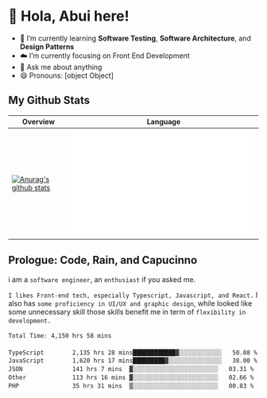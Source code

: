# 👋 Hola, Abui here!

- 🌱 I’m currently learning **Software Testing**, **Software Architecture**, and **Design Patterns**
- ☁️ I’m currently focusing on Front End Development
- 💬 Ask me about anything
- 😄 Pronouns: [object Object]

## My Github Stats

| Overview | Language |
| --- | --- |
|[![Anurag's github stats](https://github-readme-stats.vercel.app/api?username=abui-am&count_private=true)](https://github.com/anuraghazra/github-readme-stats)|![Language](https://raw.githubusercontent.com/abui-am/stats/c6455f656dfce7acd3951e5ec5b25d72af0b2ee3/generated/languages.svg)|

## Prologue: Code, Rain, and Capucinno
i am a `software engineer`, an `enthusiast` if you asked me. 

`I likes Front-end tech, especially Typescript, Javascript, and React.` I also has `some proficiency in UI/UX and graphic design`, while looked like some unnecessary skill those skills benefit me in term of `flexibility in development.`


<!--START_SECTION:waka-->

```txt
Total Time: 4,150 hrs 58 mins

TypeScript        2,135 hrs 28 mins████████████▓░░░░░░░░░░░░   50.08 %
JavaScript        1,620 hrs 17 mins█████████▓░░░░░░░░░░░░░░░   38.00 %
JSON              141 hrs 7 mins  ▓░░░░░░░░░░░░░░░░░░░░░░░░   03.31 %
Other             113 hrs 16 mins ▓░░░░░░░░░░░░░░░░░░░░░░░░   02.66 %
PHP               35 hrs 31 mins  ▒░░░░░░░░░░░░░░░░░░░░░░░░   00.83 %
```

<!--END_SECTION:waka-->
